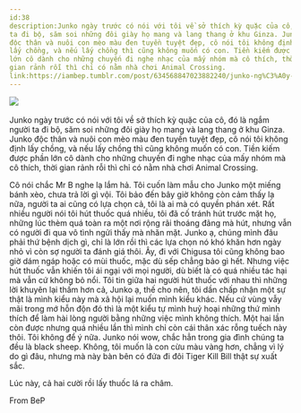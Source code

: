 ```yaml
---
id:38
description:Junko ngày trước có nói với tôi về sở thích kỳ quặc của cô, đó là ngắm người
ta đi bộ, săm soi những đôi giày họ mang và lang thang ở khu Ginza. Junko
độc thân và nuôi con mèo màu đen tuyền tuyệt đẹp, cô nói tôi không định
lấy chồng, và nếu lấy chồng thì cũng không muốn có con. Tiền kiếm được phần
lớn cô dành cho những chuyến đi nghe nhạc của mấy nhóm mà cô thích, thời
gian rảnh rỗi thì chỉ có nằm nhà chơi Animal Crossing.
link:https://iambep.tumblr.com/post/634568847023882240/junko-ng%C3%A0y-tr%C6%B0%E1%BB%9Bc-c%C3%B3-n%C3%B3i-v%E1%BB%9Bi-t%C3%B4i-v%E1%BB%81-s%E1%BB%9F-th%C3%ADch-k%E1%BB%B3
---
```


![](https://64.media.tumblr.com/40698b8af973cc576093a15d12d6d6a3/3e60e728d64a4434-37/s1280x1920/37d93a2fe1a946e122282ac9860b46aa5844e676.jpg) 

Junko ngày trước có nói với tôi về sở thích kỳ quặc của cô, đó là ngắm người
ta đi bộ, săm soi những đôi giày họ mang và lang thang ở khu Ginza. Junko
độc thân và nuôi con mèo màu đen tuyền tuyệt đẹp, cô nói tôi không định
lấy chồng, và nếu lấy chồng thì cũng không muốn có con. Tiền kiếm được phần
lớn cô dành cho những chuyến đi nghe nhạc của mấy nhóm mà cô thích, thời
gian rảnh rỗi thì chỉ có nằm nhà chơi Animal Crossing.

Cô nói chắc Mr B nghe lạ lắm hả. Tôi cuốn làm mẫu cho Junko một miếng bánh
xèo, chưa trả lời gì vội. Tôi bảo đến bây giờ không còn cảm thấy lạ nữa,
người ta ai cũng có lựa chọn cả, tôi là ai mà có quyền phán xét. Rất nhiều
người nói tôi hút thuốc quá nhiều, tôi đã cố tránh hút trước mặt họ, những
lúc thèm quá toàn ra một nơi rộng rãi thoáng đãng mà hút, nhưng vẫn có người
đi qua vô tình ngửi thấy mà nhăn mặt. Junko ạ, chúng mình đâu phải thứ bệnh
dịch gì, chỉ là lớn rồi thì các lựa chọn nó khó khăn hơn ngày nhỏ vì còn
sợ người ta đánh giá thôi. Ây, đi với Chigusa tôi cũng không bao giờ dám
ngáp hoặc có mùi thuốc, mặc dù sếp chẳng bảo gì hết. Nhưng việc hút thuốc
vẫn khiến tôi ái ngại với mọi người, dù biết là có quá nhiều tác hại mà
vẫn cứ không bỏ nổi. Tôi tin giữa hai người hút thuốc với nhau thì những
lời khuyên lại thấm hơn cả, Junko ạ, thế cho nên, tôi dần chấp nhận một
sự thật là mình kiểu này mà xã hội lại muốn mình kiểu khác. Nếu cứ vùng
vẫy mãi trong mớ hỗn độn đó thì là một kiểu tự mình huỷ hoại những thứ mình
thích để làm hài lòng người bằng những việc mình không thích. Một hai lần
còn được nhưng quá nhiều lần thì mình chỉ còn cái thân xác rỗng tuếch này
thôi. Tôi không để ý nữa. Junko nói wow, chắc hẳn trong gia đình chúng ta
đều là black sheep. Không, tôi muốn là con cừu màu vàng hơn, chẳng vì lý
do gì đâu, nhưng mà này bàn bên có đứa đi đôi Tiger Kill Bill thật sự xuất
sắc.

Lúc này, cả hai cười rồi lấy thuốc lá ra châm.

From BeP